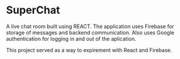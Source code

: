 # SuperChat 

A live chat room built using REACT. The application uses Firebase for storage of messages and backend communication. Also uses Google authentication for logging in and out of the aplication.

This project served as a way to expirement with React and Firebase.


